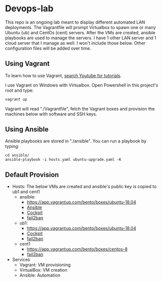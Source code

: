 # Devops-lab

This repo is an ongoing lab meant to display different automated LAN deployments. The Vagrantfile will prompt Virtualbox to spawn one or many Ubuntu (ub) and CentOs (cent) servers. After the VMs are created, ansible playbooks are used to manage the servers. I have 1 other LAN server and 1 cloud server that I manage as well. I won't include those below. Other configuration files will be added over time.

## Using Vagrant

To learn how to use Vagrant, [search Youtube for tutorials](https://www.youtube.com/results?search_query=vagrant+101).

I use Vagrant on Windows with Virtualbox. Open Powershell in this project's root and type:

```powershell
vagrant up
```

Vagrant will read "./Vagrantfile",  fetch the Vagrant boxes and provision the machines below with software and SSH keys.

## Using Ansible

Ansible playbooks are stored in "./ansible". You can run a playbook by typing:

```bash:
cd ansible/
ansible-playbook -i hosts.yaml ubuntu-upgrade.yaml -K
```

## Default Provision

- Hosts: The below VMs are created and ansible's public key is copied to ub1 and cent1
  - ansible:
    - https://app.vagrantup.com/bento/boxes/ubuntu-18.04
    - [Ansible](https://www.ansible.com/)
    - [Cockpit](https://cockpit-project.org/)
    - [fail2ban](https://www.fail2ban.org/wiki/index.php/Main_Page)
  - ub1:
    - https://app.vagrantup.com/bento/boxes/ubuntu-18.04
    - [Cockpit](https://cockpit-project.org/)
    - [fail2ban](https://www.fail2ban.org/wiki/index.php/Main_Page)
  - cent1
    - https://app.vagrantup.com/bento/boxes/centos-8
    - [fail2ban](https://www.fail2ban.org/wiki/index.php/Main_Page)
- Services
  - Vagrant: VM provisioning
  - VirtualBox: VM creation
  - Ansible: Automation